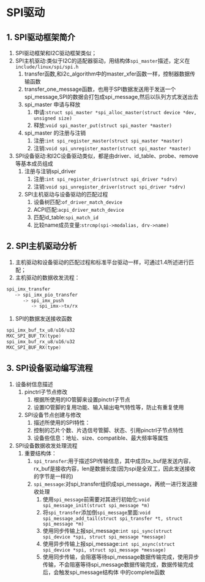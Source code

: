 # SPI驱动
## 1. SPI驱动框架简介
1. SPI驱动框架和I2C驱动框架类似；
2. SPI主机驱动:类似于I2C的适配器驱动，用结构体`spi_master`描述，定义在`include/linux/spi/spi.h`
    1. transfer函数,和i2c_algorithm中的master_xfer函数一样，控制器数据传输函数
    2. transfer_one_message函数，也用于SPI数据发送用于发送一个spi_message,SPI的数据会打包成spi_message,然后以队列方式发送出去
    3. spi_master 申请与释放
        1. 申请:`struct spi_master *spi_alloc_master(struct device *dev, unsigned size)`
        2. 释放:`void spi_master_put(struct spi_master *master)`
    4. spi_master 的注册与注销
        1. 注册:`int spi_register_master(struct spi_master *master)`
        2. 注销:`void spi_unregister_master(struct spi_master *master)`
3. SPI设备驱动:和I2C设备驱动类似，都是由driver、id_table、probe、remove等基本成员组成
    1. 注册与注销spi_driver
        1. 注册:`int spi_register_driver(struct spi_driver *sdrv)`
        2. 注销:`void spi_unregister_driver(struct spi_driver *sdrv)`
   1. SPI主机驱动与设备驱动的匹配过程
      1. 设备树匹配:`of_driver_match_device `
      2. ACPI匹配:`acpi_driver_match_device `
      3. 匹配id_table:`spi_match_id`
      4. 比较name成员变量:`strcmp(spi->modalias, drv->name)`
   
## 2. SPI主机驱动分析
1. 主机驱动和设备驱动的匹配过程和标准平台驱动一样，可通过1.4所述进行匹配；
2. 主机驱动的数据收发流程：
```bash
spi_imx_transfer
   -> spi_imx_pio_transfer
      -> spi_imx_push
         -> spi_imx->tx/rx
```
1. SPI的数据发送接收函数
```c
spi_imx_buf_tx_u8/u16/u32
MXC_SPI_BUF_TX(type)
spi_imx_buf_rx_u8/u16/u32
MXC_SPI_BUF_RX(type)
```

## 3. SPI设备驱动编写流程
1. 设备树信息描述
   1. pinctrl子节点修改
      1. 根据所使用的IO管脚来设置pinctrl子节点
      2. 设置IO管脚的复用功能、输入输出电气特性等，防止有重复使用
   2. SPI设备节点创建与修改
      1. 描述所使用的SPI特性：
      2. 控制的芯片个数、片选信号管脚、状态、引用pinctrl子节点特性
      3. 设备些信息：地址、size、compatible、最大频率等属性
2. SPI设备数据收发处理流程
   1. 重要结构体：
      1. `spi_transfer`:用于描述SPI传输信息，其中成员tx_buf是发送内容，rx_buf是接收内容，len是数据长度(因为spi是全双工，因此发送接收的字节是一样的)
      2. `spi_message`:对spi_transfer组织成spi_message，再统一进行发送接收处理
         1. 使用`spi_message`前需要对其进行初始化:`void spi_message_init(struct spi_message *m)`
         2. 将`spi_transfer`添加倒`spi_message`里面:`void spi_message_add_tail(struct spi_transfer *t, struct spi_message *m)`
         3. 使用同步传输上报spi_message:`int spi_sync(struct spi_device *spi, struct spi_message *message)`
         4. 使用异步传输上报spi_message:`int spi_async(struct spi_device *spi, struct spi_message *message)`
         5. 使用同步传输，会阻塞等待spi_message数据传输完成，使用异步传输，不会阻塞等待spi_message数据传输完成，数据传输完成后，会触发spi_message结构体 中的complete函数